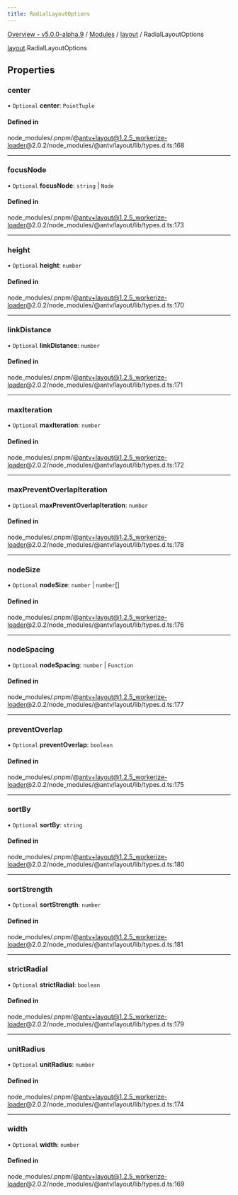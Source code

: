 ```yaml
---
title: RadialLayoutOptions
---
```


[Overview - v5.0.0-alpha.9](../../README.en.md) / [Modules](../../modules.en.md) / [layout](../../modules/layout.en.md) / RadialLayoutOptions

[layout](../../modules/layout.en.md).RadialLayoutOptions

## Properties

### center

• `Optional` **center**: `PointTuple`

#### Defined in

node_modules/.pnpm/@antv+layout@1.2.5_workerize-loader@2.0.2/node_modules/@antv/layout/lib/types.d.ts:168

___

### focusNode

• `Optional` **focusNode**: `string` \| `Node`

#### Defined in

node_modules/.pnpm/@antv+layout@1.2.5_workerize-loader@2.0.2/node_modules/@antv/layout/lib/types.d.ts:173

___

### height

• `Optional` **height**: `number`

#### Defined in

node_modules/.pnpm/@antv+layout@1.2.5_workerize-loader@2.0.2/node_modules/@antv/layout/lib/types.d.ts:170

___

### linkDistance

• `Optional` **linkDistance**: `number`

#### Defined in

node_modules/.pnpm/@antv+layout@1.2.5_workerize-loader@2.0.2/node_modules/@antv/layout/lib/types.d.ts:171

___

### maxIteration

• `Optional` **maxIteration**: `number`

#### Defined in

node_modules/.pnpm/@antv+layout@1.2.5_workerize-loader@2.0.2/node_modules/@antv/layout/lib/types.d.ts:172

___

### maxPreventOverlapIteration

• `Optional` **maxPreventOverlapIteration**: `number`

#### Defined in

node_modules/.pnpm/@antv+layout@1.2.5_workerize-loader@2.0.2/node_modules/@antv/layout/lib/types.d.ts:178

___

### nodeSize

• `Optional` **nodeSize**: `number` \| `number`[]

#### Defined in

node_modules/.pnpm/@antv+layout@1.2.5_workerize-loader@2.0.2/node_modules/@antv/layout/lib/types.d.ts:176

___

### nodeSpacing

• `Optional` **nodeSpacing**: `number` \| `Function`

#### Defined in

node_modules/.pnpm/@antv+layout@1.2.5_workerize-loader@2.0.2/node_modules/@antv/layout/lib/types.d.ts:177

___

### preventOverlap

• `Optional` **preventOverlap**: `boolean`

#### Defined in

node_modules/.pnpm/@antv+layout@1.2.5_workerize-loader@2.0.2/node_modules/@antv/layout/lib/types.d.ts:175

___

### sortBy

• `Optional` **sortBy**: `string`

#### Defined in

node_modules/.pnpm/@antv+layout@1.2.5_workerize-loader@2.0.2/node_modules/@antv/layout/lib/types.d.ts:180

___

### sortStrength

• `Optional` **sortStrength**: `number`

#### Defined in

node_modules/.pnpm/@antv+layout@1.2.5_workerize-loader@2.0.2/node_modules/@antv/layout/lib/types.d.ts:181

___

### strictRadial

• `Optional` **strictRadial**: `boolean`

#### Defined in

node_modules/.pnpm/@antv+layout@1.2.5_workerize-loader@2.0.2/node_modules/@antv/layout/lib/types.d.ts:179

___

### unitRadius

• `Optional` **unitRadius**: `number`

#### Defined in

node_modules/.pnpm/@antv+layout@1.2.5_workerize-loader@2.0.2/node_modules/@antv/layout/lib/types.d.ts:174

___

### width

• `Optional` **width**: `number`

#### Defined in

node_modules/.pnpm/@antv+layout@1.2.5_workerize-loader@2.0.2/node_modules/@antv/layout/lib/types.d.ts:169
